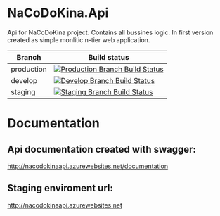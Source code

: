 # NaCoDoKina.Api
Api for NaCoDoKina project. Contains all bussines logic. In first version created as simple monlitic  n-tier web application.

|Branch             |Build status                                                  
|-------------------|-----------------------------------------------------
|production             |[![Production Branch Build Status](https://travis-ci.com/Arasz/NaCoDoKina.Api.svg?token=jsB52VbhD4YcywUiDpoV&branch=production)](https://travis-ci.com/Arasz/NaCoDoKina.Api)
|develop            |[![Develop Branch Build Status](https://travis-ci.com/Arasz/NaCoDoKina.Api.svg?token=jsB52VbhD4YcywUiDpoV&branch=develop)](https://travis-ci.com/Arasz/NaCoDoKina.Api)
|staging            |[![Staging Branch Build Status](https://travis-ci.com/Arasz/NaCoDoKina.Api.svg?token=jsB52VbhD4YcywUiDpoV&branch=staging)](https://travis-ci.com/Arasz/NaCoDoKina.Api)


# Documentation

## Api documentation created with swagger:
http://nacodokinaapi.azurewebsites.net/documentation

## Staging enviroment url:
http://nacodokinaapi.azurewebsites.net






